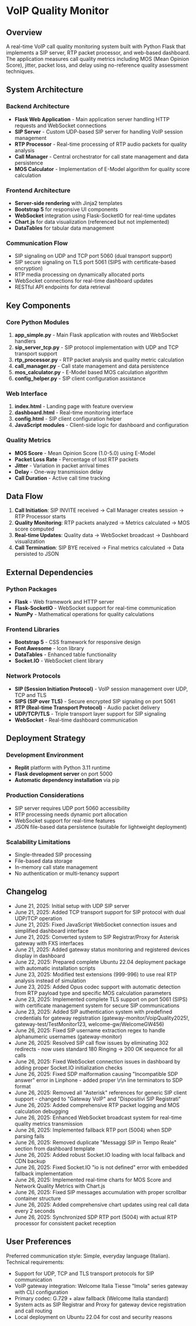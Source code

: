 # VoIP Quality Monitor

## Overview

A real-time VoIP call quality monitoring system built with Python Flask that implements a SIP server, RTP packet processor, and web-based dashboard. The application measures call quality metrics including MOS (Mean Opinion Score), jitter, packet loss, and delay using no-reference quality assessment techniques.

## System Architecture

### Backend Architecture
- **Flask Web Application** - Main application server handling HTTP requests and WebSocket connections
- **SIP Server** - Custom UDP-based SIP server for handling VoIP session management
- **RTP Processor** - Real-time processing of RTP audio packets for quality analysis
- **Call Manager** - Central orchestrator for call state management and data persistence
- **MOS Calculator** - Implementation of E-Model algorithm for quality score calculation

### Frontend Architecture
- **Server-side rendering** with Jinja2 templates
- **Bootstrap 5** for responsive UI components
- **WebSocket** integration using Flask-SocketIO for real-time updates
- **Chart.js** for data visualization (referenced but not implemented)
- **DataTables** for tabular data management

### Communication Flow
- SIP signaling on UDP and TCP port 5060 (dual transport support)
- SIP secure signaling on TLS port 5061 (SIPS with certificate-based encryption)
- RTP media processing on dynamically allocated ports
- WebSocket connections for real-time dashboard updates
- RESTful API endpoints for data retrieval

## Key Components

### Core Python Modules

1. **app_simple.py** - Main Flask application with routes and WebSocket handlers
2. **sip_server_tcp.py** - SIP protocol implementation with UDP and TCP transport support
3. **rtp_processor.py** - RTP packet analysis and quality metric calculation
4. **call_manager.py** - Call state management and data persistence
5. **mos_calculator.py** - E-Model based MOS calculation algorithm
6. **config_helper.py** - SIP client configuration assistance

### Web Interface

1. **index.html** - Landing page with feature overview
2. **dashboard.html** - Real-time monitoring interface
3. **config.html** - SIP client configuration helper
4. **JavaScript modules** - Client-side logic for dashboard and configuration

### Quality Metrics

- **MOS Score** - Mean Opinion Score (1.0-5.0) using E-Model
- **Packet Loss Rate** - Percentage of lost RTP packets
- **Jitter** - Variation in packet arrival times
- **Delay** - One-way transmission delay
- **Call Duration** - Active call time tracking

## Data Flow

1. **Call Initiation**: SIP INVITE received → Call Manager creates session → RTP Processor starts
2. **Quality Monitoring**: RTP packets analyzed → Metrics calculated → MOS score computed
3. **Real-time Updates**: Quality data → WebSocket broadcast → Dashboard visualization
4. **Call Termination**: SIP BYE received → Final metrics calculated → Data persisted to JSON

## External Dependencies

### Python Packages
- **Flask** - Web framework and HTTP server
- **Flask-SocketIO** - WebSocket support for real-time communication
- **NumPy** - Mathematical operations for quality calculations

### Frontend Libraries
- **Bootstrap 5** - CSS framework for responsive design
- **Font Awesome** - Icon library
- **DataTables** - Enhanced table functionality
- **Socket.IO** - WebSocket client library

### Network Protocols
- **SIP (Session Initiation Protocol)** - VoIP session management over UDP, TCP and TLS
- **SIPS (SIP over TLS)** - Secure encrypted SIP signaling on port 5061
- **RTP (Real-time Transport Protocol)** - Audio packet delivery
- **UDP/TCP/TLS** - Triple transport layer support for SIP signaling
- **WebSocket** - Real-time dashboard communication

## Deployment Strategy

### Development Environment
- **Replit** platform with Python 3.11 runtime
- **Flask development server** on port 5000
- **Automatic dependency installation** via pip

### Production Considerations
- SIP server requires UDP port 5060 accessibility
- RTP processing needs dynamic port allocation
- WebSocket support for real-time features
- JSON file-based data persistence (suitable for lightweight deployment)

### Scalability Limitations
- Single-threaded SIP processing
- File-based data storage
- In-memory call state management
- No authentication or multi-tenancy support

## Changelog

- June 21, 2025: Initial setup with UDP SIP server
- June 21, 2025: Added TCP transport support for SIP protocol with dual UDP/TCP operation
- June 21, 2025: Fixed JavaScript WebSocket connection issues and simplified dashboard interface
- June 21, 2025: Converted system to SIP Registrar/Proxy for Asterisk gateway with FXS interfaces
- June 21, 2025: Added gateway status monitoring and registered devices display in dashboard
- June 22, 2025: Prepared complete Ubuntu 22.04 deployment package with automatic installation scripts
- June 23, 2025: Modified test extensions (999-996) to use real RTP analysis instead of simulation
- June 23, 2025: Added Opus codec support with automatic detection from RTP payload type and specific MOS calculation parameters
- June 23, 2025: Implemented complete TLS support on port 5061 (SIPS) with certificate management system for secure SIP communications
- June 23, 2025: Added SIP authentication system with predefined credentials for gateway registration (gateway-monitor/VoipQuality2025!, gateway-test/TestMonitor123, welcome-gw/WelcomeGW456)
- June 26, 2025: Fixed SIP username extraction regex to handle alphanumeric usernames (gateway-monitor)
- June 26, 2025: Resolved SIP call flow issues by eliminating 302 redirects - now uses standard 180 Ringing → 200 OK sequence for all calls
- June 26, 2025: Fixed WebSocket connection issues in dashboard by adding proper Socket.IO initialization checks
- June 26, 2025: Fixed SDP malformation causing "Incompatible SDP answer" error in Linphone - added proper \r\n line terminators to SDP format
- June 26, 2025: Removed all "Asterisk" references for generic SIP client support - changed to "Gateway VoIP" and "Dispositivi SIP Registrati"
- June 26, 2025: Added comprehensive RTP packet logging and MOS calculation debugging
- June 26, 2025: Enhanced WebSocket broadcast system for real-time quality metrics transmission
- June 26, 2025: Implemented fallback RTP port (5004) when SDP parsing fails
- June 26, 2025: Removed duplicate "Messaggi SIP in Tempo Reale" section from dashboard template
- June 26, 2025: Added robust Socket.IO loading with local fallback and CDN backup
- June 26, 2025: Fixed Socket.IO "io is not defined" error with embedded fallback implementation
- June 26, 2025: Implemented real-time charts for MOS Score and Network Quality Metrics with Chart.js
- June 26, 2025: Fixed SIP messages accumulation with proper scrollbar container structure
- June 26, 2025: Added comprehensive chart updates using real call data every 2 seconds
- June 26, 2025: Synchronized SDP RTP port (5004) with actual RTP processor for consistent packet reception

## User Preferences

Preferred communication style: Simple, everyday language (Italian).
Technical requirements: 
- Support for UDP, TCP and TLS transport protocols for SIP communication
- VoIP gateway integration: Welcome Italia Tiesse "Imola" series gateway with CLI configuration
- Primary codec: G.729 + alaw fallback (Welcome Italia standard)
- System acts as SIP Registrar and Proxy for gateway device registration and call routing
- Local deployment on Ubuntu 22.04 for cost and security reasons